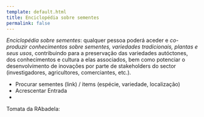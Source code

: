 ```yaml
---
template: default.html
title: Enciclopédia sobre sementes
permalink: false
---
```

*Enciclopédia sobre sementes*: qualquer pessoa poderá aceder e *co-produzir conhecimentos sobre sementes, variedades tradicionais, plantas e seus usos*, contribuindo para a preservação das variedades autóctones, dos conhecimentos e cultura a elas associados, bem como potenciar o desenvolvimento de inovações por parte de stakeholders do sector (investigadores, agricultores, comerciantes, etc.). 

- Procurar sementes (link) / items (espécie, variedade, localização)
- Acrescentar Entrada
- 
Tomata da RAbadela: 
